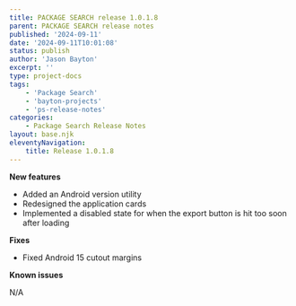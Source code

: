 ```yaml
---
title: PACKAGE SEARCH release 1.0.1.8
parent: PACKAGE SEARCH release notes
published: '2024-09-11'
date: '2024-09-11T10:01:08'
status: publish
author: 'Jason Bayton'
excerpt: ''
type: project-docs
tags: 
    - 'Package Search'
    - 'bayton-projects'
    - 'ps-release-notes'
categories: 
    - Package Search Release Notes
layout: base.njk
eleventyNavigation: 
    title: Release 1.0.1.8
---
```


**New features**

- Added an Android version utility
- Redesigned the application cards
- Implemented a disabled state for when the export button is hit too soon after loading


**Fixes**

- Fixed Android 15 cutout margins

**Known issues**

N/A